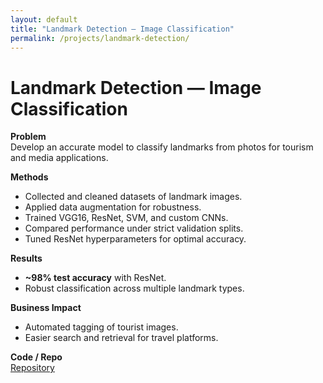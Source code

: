 ```yaml
---
layout: default
title: "Landmark Detection — Image Classification"
permalink: /projects/landmark-detection/
---
```


# Landmark Detection — Image Classification

**Problem**  
Develop an accurate model to classify landmarks from photos for tourism and media applications.

**Methods**
- Collected and cleaned datasets of landmark images.  
- Applied data augmentation for robustness.  
- Trained VGG16, ResNet, SVM, and custom CNNs.  
- Compared performance under strict validation splits.  
- Tuned ResNet hyperparameters for optimal accuracy.

**Results**
- **~98% test accuracy** with ResNet.  
- Robust classification across multiple landmark types.  

**Business Impact**
- Automated tagging of tourist images.  
- Easier search and retrieval for travel platforms.  

**Code / Repo**  
[Repository](https://github.com/Amro6625/Landmark_Detection.git)
